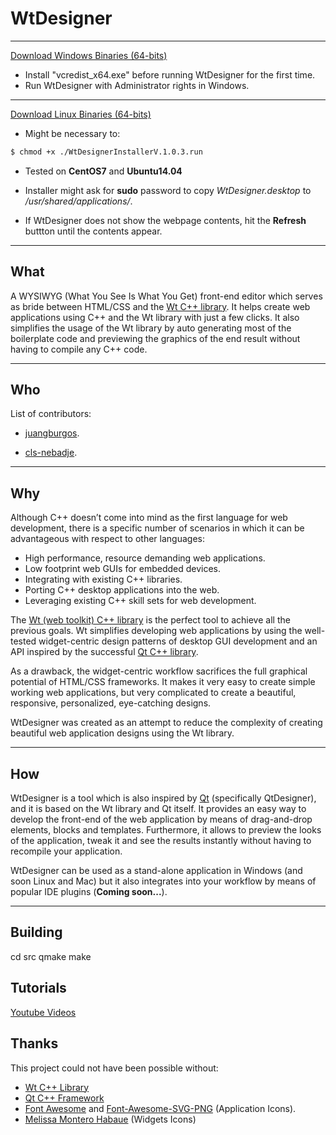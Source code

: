# WtDesigner

***

[Download Windows Binaries (64-bits)](https://sourceforge.net/projects/wtdesigner/files/Windowsx64/v.1.0.3/)

* Install "vcredist_x64.exe" before running WtDesigner for the first time.
* Run WtDesigner with Administrator rights in Windows.

***

[Download Linux Binaries (64-bits)](https://sourceforge.net/projects/wtdesigner/files/Linux64/v.1.0.3/)

* Might be necessary to:

```bash
$ chmod +x ./WtDesignerInstallerV.1.0.3.run
```

* Tested on **CentOS7** and **Ubuntu14.04**

* Installer might ask for **sudo** password to copy _WtDesigner.desktop_ to _/usr/shared/applications/_.

* If WtDesigner does not show the webpage contents, hit the **Refresh** buttton until the contents appear.

***

## What

A WYSIWYG (What You See Is What You Get) front-end editor which serves as bride between HTML/CSS and the [Wt C++ library](http://www.webtoolkit.eu/wt). It helps create web applications using C++ and the Wt library with just a few clicks. It also simplifies the usage of the Wt library by auto generating most of the boilerplate code and previewing the graphics of the end result without having to compile any C++ code.

***

## Who

List of contributors:

* [juangburgos](https://github.com/juangburgos).

* [cls-nebadje](https://github.com/cls-nebadje).

***

## Why

Although C++ doesn’t come into mind as the first language for web development, there is a specific number of scenarios in which it can be advantageous  with respect to other languages:


* High performance, resource demanding web applications.
* Low footprint web GUIs for embedded devices.
* Integrating with existing C++ libraries.
* Porting C++ desktop applications into the web.
* Leveraging existing C++ skill sets for web development.


The [Wt (web toolkit) C++ library](http://www.webtoolkit.eu/wt) is the perfect tool to achieve all the previous goals. Wt simplifies developing web applications by using the well-tested widget-centric design patterns of desktop GUI development and an API inspired by the successful [Qt C++ library](http://www.qt.io). 


As a drawback, the widget-centric workflow sacrifices the full graphical potential of HTML/CSS frameworks. It makes it very easy to create simple working web applications, but very complicated to create a beautiful, responsive, personalized, eye-catching designs. 


WtDesigner was created as an attempt to reduce the complexity of creating beautiful web application designs using the Wt library.

***

## How

WtDesigner is a tool which is also inspired by [Qt](http://www.qt.io) (specifically QtDesigner), and it is based on the Wt library and Qt itself. It provides an easy way to develop the front-end of the web application by means of drag-and-drop elements, blocks and templates. Furthermore, it allows to preview the looks of the application, tweak it and see the results instantly without having to recompile your application.


WtDesigner can be used as a stand-alone application in Windows (and soon Linux and Mac) but it also integrates into your workflow by means of popular IDE plugins (**Coming soon...**).

***

## Building
cd src
qmake
make

## Tutorials

[Youtube Videos](https://www.youtube.com/playlist?list=PLy_hF6QxSYC0nQtPUdxEeLUsM3PNnqApI)

## Thanks

This project could not have been possible without:

* [Wt C++ Library](http://www.webtoolkit.eu/wt)
* [Qt C++ Framework](http://www.qt.io/)
* [Font Awesome](https://fortawesome.github.io/Font-Awesome/) and [Font-Awesome-SVG-PNG](https://github.com/encharm/Font-Awesome-SVG-PNG) (Application Icons).
* [Melissa Montero Habaue](http://mmhabaue.wix.com/portfolio) (Widgets Icons)
